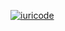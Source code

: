 [![iuricode](https://github-readme-stats.vercel.app/api/top-langs/?username=felipeaugustobezerra&hide=html&layout=compact=true&theme=dark)](https://github.com/Felipeaugutobezerra/)
